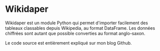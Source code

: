 # Wikidaper

Wikidaper est un module Python qui permet d'importer facilement des tableaux classables depuis Wikipedia, au format DataFrame. Les données chiffrées sont autant que possible converties au format anglo-saxon.

Le code source est entièrement expliqué sur mon blog Github.
